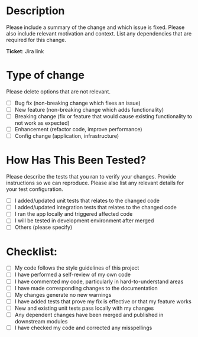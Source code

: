 # Description

Please include a summary of the change and which issue is fixed. Please also include relevant motivation and context. List any dependencies that are required for this change.

**Ticket**: Jira link

# Type of change

Please delete options that are not relevant.

- [ ] Bug fix (non-breaking change which fixes an issue)
- [ ] New feature (non-breaking change which adds functionality)
- [ ] Breaking change (fix or feature that would cause existing functionality to not work as expected)
- [ ] Enhancement (refactor code, improve performance)
- [ ] Config change (application, infrastructure)

# How Has This Been Tested?

Please describe the tests that you ran to verify your changes. Provide instructions so we can reproduce. Please also list any relevant details for your test configuration.

- [ ] I added/updated unit tests that relates to the changed code
- [ ] I added/updated integration tests that relates to the changed code
- [ ] I ran the app locally and triggered affected code
- [ ] I will be tested in development environment after merged
- [ ] Others (please specify)

# Checklist:

- [ ] My code follows the style guidelines of this project
- [ ] I have performed a self-review of my own code
- [ ] I have commented my code, particularly in hard-to-understand areas
- [ ] I have made corresponding changes to the documentation
- [ ] My changes generate no new warnings
- [ ] I have added tests that prove my fix is effective or that my feature works
- [ ] New and existing unit tests pass locally with my changes
- [ ] Any dependent changes have been merged and published in downstream modules
- [ ] I have checked my code and corrected any misspellings
